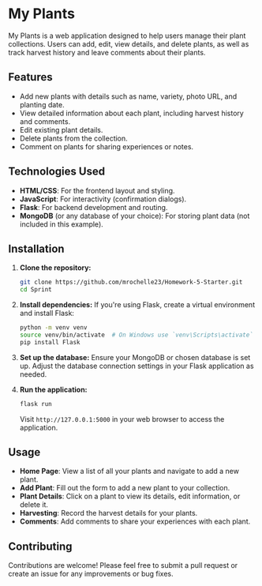 # My Plants

My Plants is a web application designed to help users manage their plant collections. Users can add, edit, view details, and delete plants, as well as track harvest history and leave comments about their plants.

## Features

- Add new plants with details such as name, variety, photo URL, and planting date.
- View detailed information about each plant, including harvest history and comments.
- Edit existing plant details.
- Delete plants from the collection.
- Comment on plants for sharing experiences or notes.

## Technologies Used

- **HTML/CSS**: For the frontend layout and styling.
- **JavaScript**: For interactivity (confirmation dialogs).
- **Flask**: For backend development and routing.
- **MongoDB** (or any database of your choice): For storing plant data (not included in this example).

## Installation

1. **Clone the repository:**
   ```bash
   git clone https://github.com/mrochelle23/Homework-5-Starter.git
   cd Sprint
   ```

2. **Install dependencies:**
   If you're using Flask, create a virtual environment and install Flask:
   ```bash
   python -m venv venv
   source venv/bin/activate  # On Windows use `venv\Scripts\activate`
   pip install Flask
   ```

3. **Set up the database:**
   Ensure your MongoDB or chosen database is set up. Adjust the database connection settings in your Flask application as needed.

4. **Run the application:**
   ```bash
   flask run
   ```

   Visit `http://127.0.0.1:5000` in your web browser to access the application.

## Usage

- **Home Page**: View a list of all your plants and navigate to add a new plant.
- **Add Plant**: Fill out the form to add a new plant to your collection.
- **Plant Details**: Click on a plant to view its details, edit information, or delete it.
- **Harvesting**: Record the harvest details for your plants.
- **Comments**: Add comments to share your experiences with each plant.

## Contributing

Contributions are welcome! Please feel free to submit a pull request or create an issue for any improvements or bug fixes.
